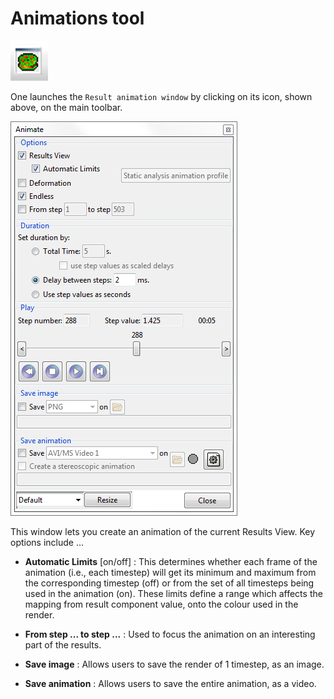 # Animations tool

![](img/animation_icon.png "The animation icon")

One launches the `Result animation window` by clicking on its icon, shown above, on the main toolbar.

![](img/p4_post_animations.png "Animations")

This window lets you create an animation of the current Results View.  Key options include ...

 * **Automatic Limits** [on/off] : This determines whether each frame of the animation (i.e., each timestep) will get its minimum and maximum from the corresponding timestep (off) or from the set of all timesteps being used in the animation (on).  These limits define a range which affects the mapping from result component value, onto the colour used in the render.

 * **From step ... to step ...** : Used to focus the animation on an interesting part of the results.

 * **Save image** : Allows users to save the render of 1 timestep, as an image.

 * **Save animation** : Allows users to save the entire animation, as a video.